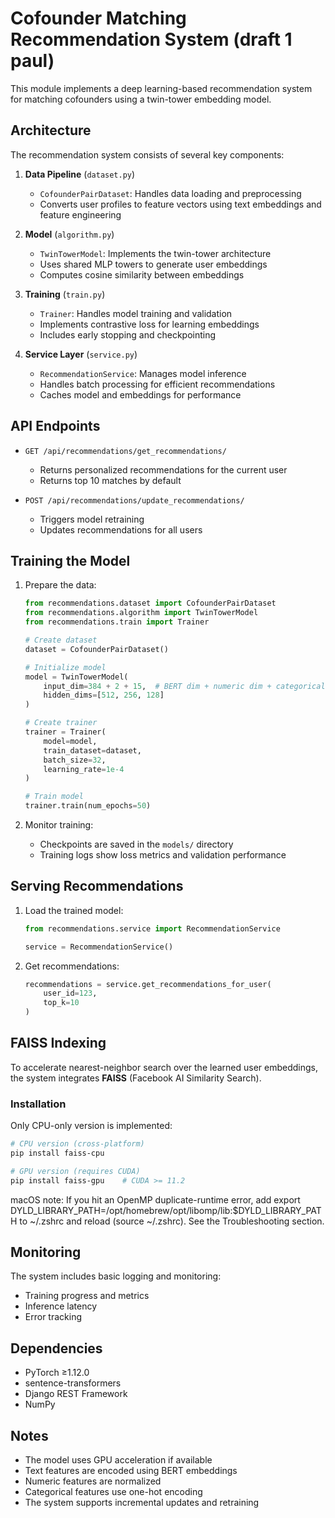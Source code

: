 # Cofounder Matching Recommendation System (draft 1 paul)

This module implements a deep learning-based recommendation system for matching cofounders using a twin-tower embedding model.

## Architecture

The recommendation system consists of several key components:

1. **Data Pipeline** (`dataset.py`)
   - `CofounderPairDataset`: Handles data loading and preprocessing
   - Converts user profiles to feature vectors using text embeddings and feature engineering

2. **Model** (`algorithm.py`)
   - `TwinTowerModel`: Implements the twin-tower architecture
   - Uses shared MLP towers to generate user embeddings
   - Computes cosine similarity between embeddings

3. **Training** (`train.py`)
   - `Trainer`: Handles model training and validation
   - Implements contrastive loss for learning embeddings
   - Includes early stopping and checkpointing

4. **Service Layer** (`service.py`)
   - `RecommendationService`: Manages model inference
   - Handles batch processing for efficient recommendations
   - Caches model and embeddings for performance

## API Endpoints

- `GET /api/recommendations/get_recommendations/`
  - Returns personalized recommendations for the current user
  - Returns top 10 matches by default

- `POST /api/recommendations/update_recommendations/`
  - Triggers model retraining
  - Updates recommendations for all users

## Training the Model

1. Prepare the data:
   ```python
   from recommendations.dataset import CofounderPairDataset
   from recommendations.algorithm import TwinTowerModel
   from recommendations.train import Trainer

   # Create dataset
   dataset = CofounderPairDataset()
   
   # Initialize model
   model = TwinTowerModel(
       input_dim=384 + 2 + 15,  # BERT dim + numeric dim + categorical dim
       hidden_dims=[512, 256, 128]
   )
   
   # Create trainer
   trainer = Trainer(
       model=model,
       train_dataset=dataset,
       batch_size=32,
       learning_rate=1e-4
   )
   
   # Train model
   trainer.train(num_epochs=50)
   ```

2. Monitor training:
   - Checkpoints are saved in the `models/` directory
   - Training logs show loss metrics and validation performance

## Serving Recommendations

1. Load the trained model:
   ```python
   from recommendations.service import RecommendationService
   
   service = RecommendationService()
   ```

2. Get recommendations:
   ```python
   recommendations = service.get_recommendations_for_user(
       user_id=123,
       top_k=10
   )
   ```

## FAISS Indexing

To accelerate nearest-neighbor search over the learned user embeddings, the system
integrates **FAISS** (Facebook AI Similarity Search).

### Installation

Only CPU-only version is implemented:

```bash
# CPU version (cross-platform)
pip install faiss-cpu

# GPU version (requires CUDA)
pip install faiss-gpu    # CUDA >= 11.2
```

macOS note: If you hit an OpenMP duplicate-runtime error, add
export DYLD_LIBRARY_PATH=/opt/homebrew/opt/libomp/lib:$DYLD_LIBRARY_PATH
to ~/.zshrc and reload (source ~/.zshrc). See the Troubleshooting section.




## Monitoring

The system includes basic logging and monitoring:
- Training progress and metrics
- Inference latency
- Error tracking

## Dependencies

- PyTorch ≥1.12.0
- sentence-transformers
- Django REST Framework
- NumPy

## Notes

- The model uses GPU acceleration if available
- Text features are encoded using BERT embeddings
- Numeric features are normalized
- Categorical features use one-hot encoding
- The system supports incremental updates and retraining 